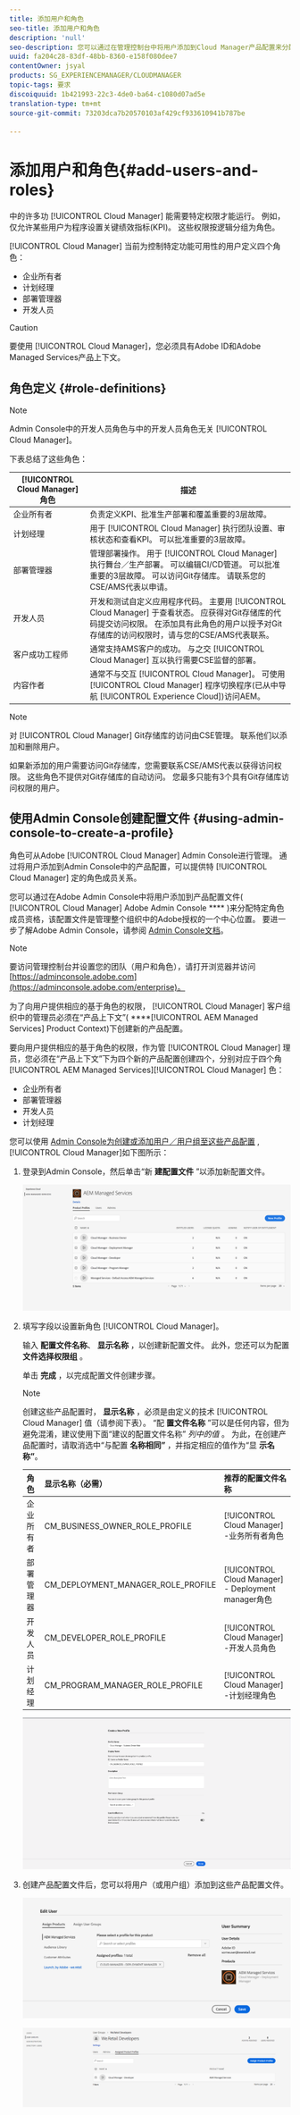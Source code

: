 ```yaml
---
title: 添加用户和角色
seo-title: 添加用户和角色
description: 'null'
seo-description: 您可以通过在管理控制台中将用户添加到Cloud Manager产品配置来分配特定角色成员关系。 请按照本节的说明了解更多信息。
uuid: fa204c28-83df-48bb-8360-e158f080dee7
contentOwner: jsyal
products: SG_EXPERIENCEMANAGER/CLOUDMANAGER
topic-tags: 要求
discoiquuid: 1b421993-22c3-4de0-ba64-c1080d07ad5e
translation-type: tm+mt
source-git-commit: 73203dca7b20570103af429cf933610941b787be

---
```



# 添加用户和角色{#add-users-and-roles}

中的许多功 [!UICONTROL Cloud Manager] 能需要特定权限才能运行。 例如，仅允许某些用户为程序设置关键绩效指标(KPI)。 这些权限按逻辑分组为角色。

[!UICONTROL Cloud Manager] 当前为控制特定功能可用性的用户定义四个角色：

* 企业所有者
* 计划经理
* 部署管理器
* 开发人员

>[!CAUTION]
>
>要使用 [!UICONTROL Cloud Manager]，您必须具有Adobe ID和Adobe Managed Services产品上下文。

## 角色定义 {#role-definitions}

>[!NOTE]
>
>Admin Console中的开发人员角色与中的开发人员角色无关 [!UICONTROL Cloud Manager]。

下表总结了这些角色：

| [!UICONTROL Cloud Manager] 角色 | 描述 |
|--- |--- |
| 企业所有者 | 负责定义KPI、批准生产部署和覆盖重要的3层故障。 |
| 计划经理 | 用于 [!UICONTROL Cloud Manager] 执行团队设置、审核状态和查看KPI。 可以批准重要的3层故障。 |
| 部署管理器 | 管理部署操作。 用于 [!UICONTROL Cloud Manager] 执行舞台／生产部署。 可以编辑CI/CD管道。 可以批准重要的3层故障。 可以访问Git存储库。 请联系您的CSE/AMS代表以申请。 |
| 开发人员 | 开发和测试自定义应用程序代码。 主要用 [!UICONTROL Cloud Manager] 于查看状态。 应获得对Git存储库的代码提交访问权限。 在添加具有此角色的用户以授予对Git存储库的访问权限时，请与您的CSE/AMS代表联系。 |
| 客户成功工程师 | 通常支持AMS客户的成功。 与之交 [!UICONTROL Cloud Manager] 互以执行需要CSE监督的部署。 |
| 内容作者 | 通常不与交互 [!UICONTROL Cloud Manager]。 可使用 [!UICONTROL Cloud Manager] 程序切换程序(已从中导航 [!UICONTROL Experience Cloud])访问AEM。 |

>[!NOTE]
>
>对 [!UICONTROL Cloud Manager] Git存储库的访问由CSE管理。 联系他们以添加和删除用户。
>
>如果新添加的用户需要访问Git存储库，您需要联系CSE/AMS代表以获得访问权限。 这些角色不提供对Git存储库的自动访问。 您最多只能有3个具有Git存储库访问权限的用户。

## 使用Admin Console创建配置文件 {#using-admin-console-to-create-a-profile}

角色可从Adobe [!UICONTROL Cloud Manager] Admin Console进行管理。 通过将用户添加到Admin Console中的产品配置，可以提供特 [!UICONTROL Cloud Manager] 定的角色成员关系。

您可以通过在Adobe Admin Console中将用户添加到产品配置文件( [!UICONTROL Cloud Manager] Adobe Admin Console **** )来分配特定角色成员资格，该配置文件是管理整个组织中的Adobe授权的一个中心位置。 要进一步了解Adobe Admin Console，请参阅 [Admin Console文档](https://helpx.adobe.com/enterprise/using/admin-console.html)。

>[!NOTE]
>
>要访问管理控制台并设置您的团队（用户和角色），请打开浏览器并访问 [https://adminconsole.adobe.com](https://adminconsole.adobe.com/enterprise)。

为了向用户提供相应的基于角色的权限， [!UICONTROL Cloud Manager] 客户组织中的管理员必须在“产品上下文”( ****[!UICONTROL AEM Managed Services] Product Context)下创建新的产品配置。

要向用户提供相应的基于角色的权限，作为管 [!UICONTROL Cloud Manager] 理员，您必须在“产品上下文”下为四个新的产品配置创建四个，分别对应于四个角 [!UICONTROL AEM Managed Services][!UICONTROL Cloud Manager] 色：

* 企业所有者
* 部署管理器
* 开发人员
* 计划经理

您可以使用 [Admin Console为创建或添加用户／用户组至这些产品配置](https://adminconsole.adobe.com/) , [!UICONTROL Cloud Manager]如下图所示：

1. 登录到Admin Console，然后单击“新 **建配置文件** ”以添加新配置文件。

   ![](assets/admin_console_roles-1.png)

1. 填写字段以设置新角色 [!UICONTROL Cloud Manager]。

   输入 **配置文件名称**、 **显示名称** ，以创建新配置文件。 此外，您还可以为配置 **文件选择权限组** 。

   单击 **完成** ，以完成配置文件创建步骤。

   >[!NOTE]
   >
   >创建这些产品配置时， **显示名称** ，必须是由定义的技术 [!UICONTROL Cloud Manager] 值（请参阅下表）。 “配 **置文件名称** ”可以是任何内容，但为避免混淆，建议使用下面“建议的配置文件名称” *列中的值* 。 为此，在创建产品配置时，请取消选中“与配置 **名称相同”** ，并指定相应的值作为“显 **示名称”**。

   | **角色** | **显示名称（必需）** | **推荐的配置文件名称** |
   |---|---|---|
   | 企业所有者 | CM_BUSINESS_OWNER_ROLE_PROFILE | [!UICONTROL Cloud Manager] -业务所有者角色 |
   | 部署管理器 | CM_DEPLOYMENT_MANAGER_ROLE_PROFILE | [!UICONTROL Cloud Manager] - Deployment manager角色 |
   | 开发人员 | CM_DEVELOPER_ROLE_PROFILE | [!UICONTROL Cloud Manager] -开发人员角色 |
   | 计划经理 | CM_PROGRAM_MANAGER_ROLE_PROFILE | [!UICONTROL Cloud Manager] -计划经理角色 |

   ![](assets/screen_shot_2018-05-04at171819.png)

1. 创建产品配置文件后，您可以将用户（或用户组）添加到这些产品配置文件。

   ![](assets/image2018-4-9_15-19-26.png)

   ![](assets/image2018-4-9_15-16-47.png)

